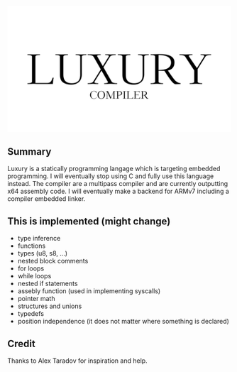 <img src="misc/luxury.png" width="1000">

## Summary

Luxury is a statically programming langage which is targeting embedded programming. I will eventually stop using C and fully use this language instead. 
The compiler are a multipass compiler and are currently outputting x64 assembly code. I will eventually make a backend for ARMv7 including a compiler embedded linker.

## This is implemented (might change)

- type inference
- functions
- types (u8, s8, ...)
- nested block comments
- for loops
- while loops
- nested if statements
- assebly function (used in implementing syscalls)
- pointer math
- structures and unions
- typedefs
- position independence (it does not matter where something is declared)


## Credit

Thanks to Alex Taradov for inspiration and help.